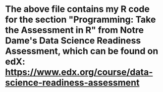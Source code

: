 # The above file contains my R code for the section "Programming: Take the Assessment in R" from Notre Dame's Data Science Readiness Assessment, which can be found on edX: https://www.edx.org/course/data-science-readiness-assessment
